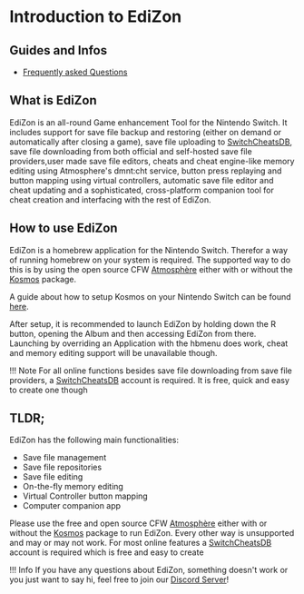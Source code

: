 # Introduction to EdiZon

## Guides and Infos
- [Frequently asked Questions](faq.html)

## What is EdiZon

EdiZon is an all-round Game enhancement Tool for the Nintendo Switch. It includes support for save file backup and restoring
(either on demand or automatically after closing a game), save file uploading to [SwitchCheatsDB](https://switchcheatsdb.com), save file downloading from
both official and self-hosted save file providers,user made save file editors, cheats and cheat engine-like memory editing
using Atmosphere's dmnt:cht service, button press replaying and button mapping using virtual controllers, automatic save file
editor and cheat updating and a sophisticated, cross-platform companion tool for cheat creation and interfacing with the rest
of EdiZon.


## How to use EdiZon

EdiZon is a homebrew application for the Nintendo Switch. Therefor a way of running homebrew on your system is required.
The supported way to do this is by using the open source CFW [Atmosphère](https://github.com/Atmosphere-NX/Atmosphere) either with or
without the [Kosmos](https://github.com/AtlasNX/Kosmos) package.

A guide about how to setup Kosmos on your Nintendo Switch can be found [here](https://switch.homebrew.guide).

After setup, it is recommended to launch EdiZon by holding down the R button, opening the Album and then accessing EdiZon from there.
Launching by overriding an Application with the hbmenu does work, cheat and memory editing support will be unavailable though.

!!! Note
    For all online functions besides save file downloading from save file providers, a [SwitchCheatsDB](https://www.switchcheatsdb.com) account is required. It is free, quick and easy to create one though

## TLDR;

EdiZon has the following main functionalities:
- Save file management
- Save file repositories
- Save file editing
- On-the-fly memory editing
- Virtual Controller button mapping
- Computer companion app

Please use the free and open source CFW [Atmosphère](https://github.com/Atmosphere-NX/Atmosphere) either with or without the [Kosmos](https://github.com/AtlasNX/Kosmos) package to run EdiZon. Every other way is unsupported and may or may not work.
For most online features a [SwitchCheatsDB](https://www.switchcheatsdb.com) account is required which is free and easy to create

!!! Info
    If you have any questions about EdiZon, something doesn't work or you just want to say hi, feel free to join our [Discord Server](https://discord.gg/qyA38T8)!